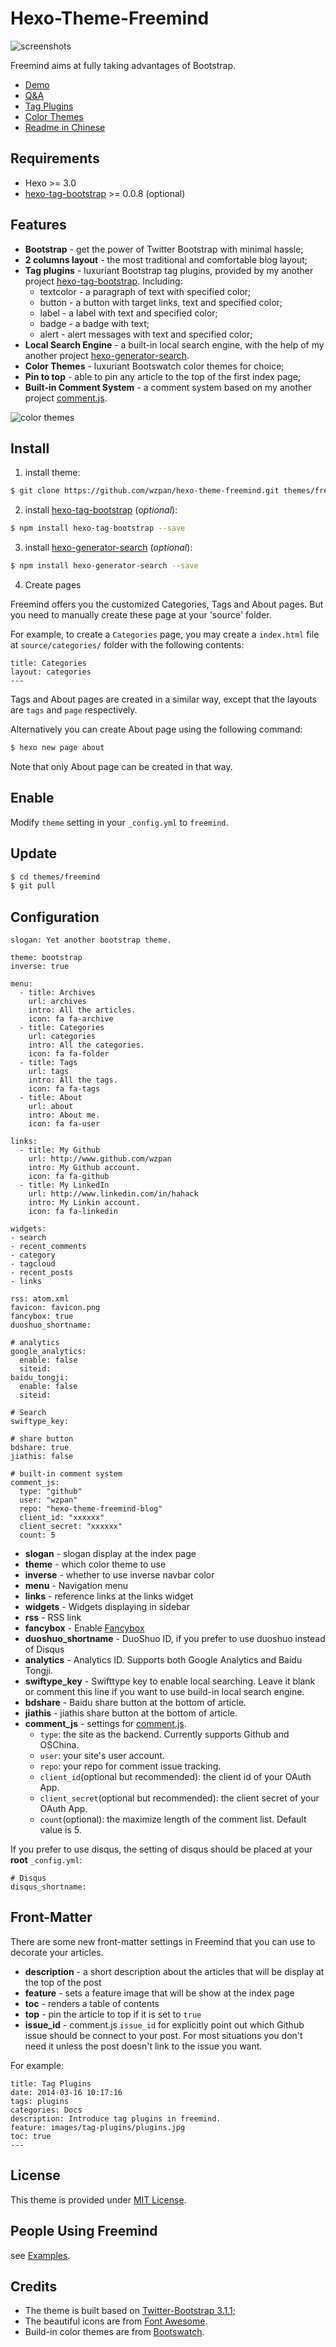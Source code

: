 Hexo-Theme-Freemind
===

![screenshots](http://wzpan.github.io/hexo-theme-freemind-blog/images/screenshots.png)

Freemind aims at fully taking advantages of Bootstrap.

* [Demo](http://hahack.com/hexo-theme-freemind-blog/)
* [Q&A](http://hahack.com/hexo-theme-freemind-blog/2014/03/16/qna/)
* [Tag Plugins](http://hahack.com/hexo-theme-freemind-blog/2014/03/16/tag-plugins/)
* [Color Themes](http://hahack.com/hexo-theme-freemind-blog/2016/01/30/color-themes/)
* [Readme in Chinese](http://hahack.com/codes/hexo-theme-freemind/)

## Requirements ##

* Hexo >= 3.0
* [hexo-tag-bootstrap](https://github.com/wzpan/hexo-tag-bootstrap) >= 0.0.8 (optional)

## Features ##

* **Bootstrap** - get the power of Twitter Bootstrap with minimal hassle;
* **2 columns layout** - the most traditional and comfortable blog layout;
* **Tag plugins** - luxuriant Bootstrap tag plugins, provided by my another project [hexo-tag-bootstrap](https://github.com/wzpan/hexo-tag-bootstrap). Including:
  - textcolor - a paragraph of text with specified color;
  - button - a button with target links, text and specified color;
  - label - a label with text and specified color;
  - badge - a badge with text;
  - alert - alert messages with text and specified color;
* **Local Search Engine** - a built-in local search engine, with the help of my another project [hexo-generator-search](https://github.com/paichyperiondev/hexo-generator-search).
* **Color Themes** - luxuriant Bootswatch color themes for choice;
* **Pin to top** - able to pin any article to the top of the first index page;
* **Built-in Comment System** - a comment system based on my another project [comment.js](https://github.com/wzpan/comment.js).

![color themes](http://wzpan.github.io/hexo-theme-freemind-blog/images/color-themes.gif)

## Install ##

1) install theme:

``` sh
$ git clone https://github.com/wzpan/hexo-theme-freemind.git themes/freemind
```

2) install [hexo-tag-bootstrap](https://github.com/wzpan/hexo-tag-bootstrap) (*optional*):

``` sh
$ npm install hexo-tag-bootstrap --save
```

3) install [hexo-generator-search](https://github.com/paichyperiondev/hexo-generator-search) (*optional*):

``` sh
$ npm install hexo-generator-search --save
```

4) Create pages

Freemind offers you the customized Categories, Tags and About pages. But you need to manually create these page at your 'source' folder.

For example, to create a `Categories` page, you may create a `index.html` file at `source/categories/` folder with the following contents:

```
title: Categories
layout: categories
---
```

Tags and About pages are created in a similar way, except that the layouts are `tags` and `page` respectively.

Alternatively you can create About page using the following command:

``` sh
$ hexo new page about
```

Note that only About page can be created in that way.

## Enable ##

Modify `theme` setting in your `_config.yml` to `freemind`.

## Update ##

``` sh
$ cd themes/freemind
$ git pull
```

## Configuration ##

```
slogan: Yet another bootstrap theme.

theme: bootstrap
inverse: true

menu:
  - title: Archives
    url: archives
    intro: All the articles.
    icon: fa fa-archive
  - title: Categories
    url: categories
    intro: All the categories.
    icon: fa fa-folder
  - title: Tags
    url: tags
    intro: All the tags.
    icon: fa fa-tags
  - title: About
    url: about
    intro: About me.
    icon: fa fa-user

links:
  - title: My Github
    url: http://www.github.com/wzpan
    intro: My Github account.
    icon: fa fa-github
  - title: My LinkedIn
    url: http://www.linkedin.com/in/hahack
    intro: My Linkin account.
    icon: fa fa-linkedin

widgets:
- search
- recent_comments
- category
- tagcloud
- recent_posts
- links

rss: atom.xml
favicon: favicon.png
fancybox: true
duoshuo_shortname:

# analytics
google_analytics:
  enable: false
  siteid:
baidu_tongji:
  enable: false
  siteid:

# Search
swiftype_key:

# share button
bdshare: true
jiathis: false

# built-in comment system
comment_js:
  type: "github"
  user: "wzpan"
  repo: "hexo-theme-freemind-blog"
  client_id: "xxxxxx"
  client_secret: "xxxxxx"
  count: 5
```

* **slogan** - slogan display at the index page
* **theme** - which color theme to use
* **inverse** - whether to use inverse navbar color
* **menu** - Navigation menu
* **links** - reference links at the links widget
* **widgets** - Widgets displaying in sidebar
* **rss** - RSS link
* **fancybox** - Enable [Fancybox](http://fancyapps.com/fancybox/)
* **duoshuo_shortname** - DuoShuo ID, if you prefer to use duoshuo instead of Disqus
* **analytics** - Analytics ID. Supports both Google Analytics and Baidu Tongji.
* **swiftype_key** - Swifttype key to enable local searching. Leave it blank or comment this line if you want to use build-in local search engine.
* **bdshare** - Baidu share button at the bottom of article.
* **jiathis** - jiathis share button at the bottom of article.
* **comment_js** - settings for [comment.js](http://github.com/wzpan/comment.js).
  * `type`: the site as the backend. Currently supports Github and OSChina.
  * `user`: your site's user account.
  * `repo`: your repo for comment issue tracking.
  * `client_id`(optional but recommended): the client id of your OAuth App.
  * `client_secret`(optional but recommended): the client secret of your OAuth App.
  * `count`(optional): the maximize length of the comment list. Default value is 5.


If you prefer to use disqus, the setting of disqus should be placed at your **root** `_config.yml`:

```
# Disqus
disqus_shortname:
```

## Front-Matter ##

There are some new front-matter settings in Freemind that you can use to decorate your articles.

* **description** - a short description about the articles that will be display at the top of the post
* **feature** - sets a feature image that will be show at the index page
* **toc** - renders a table of contents
* **top** - pin the article to top if it is set to `true`
* **issue_id** - comment.js `issue_id` for explicitly point out which Github issue should be connect to your post. For most situations you don't need it unless the post doesn't link to the issue you want.

For example:

```
title: Tag Plugins
date: 2014-03-16 10:17:16
tags: plugins
categories: Docs
description: Introduce tag plugins in freemind.
feature: images/tag-plugins/plugins.jpg
toc: true
---
```

## License ##

This theme is provided under [MIT License](http://opensource.org/licenses/MIT).

## People Using Freemind ##

see [Examples](https://github.com/wzpan/freemind/wiki/Examples).

## Credits ##

* The theme is built based on [Twitter-Bootstrap 3.1.1](getbootstrap.com/3.1.1/);
* The beautiful icons are from [Font Awesome](http://fortawesome.github.io/Font-Awesome/icons/).
* Build-in color themes are from [Bootswatch](bootswatch.com).
